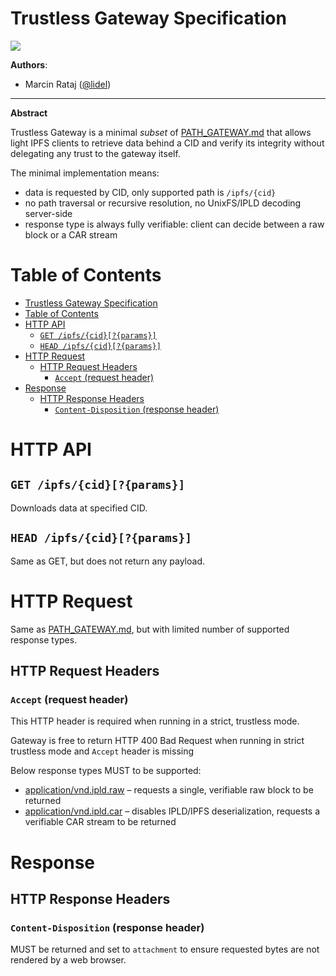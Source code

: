 # Trustless Gateway Specification

![](https://img.shields.io/badge/status-wip-orange.svg?style=flat-square)

**Authors**:

- Marcin Rataj ([@lidel](https://github.com/lidel))

----

**Abstract**

Trustless Gateway is a minimal _subset_ of [PATH_GATEWAY.md](./PATH_GATEWAY.md)
that allows light IPFS clients to retrieve data behind a CID and verify its
integrity without delegating any trust to the gateway itself.

The minimal implementation means:

- data is requested by CID, only supported path is `/ipfs/{cid}`
- no path traversal or recursive resolution, no UnixFS/IPLD decoding server-side
- response type is always fully verifiable: client can decide between a raw block or a CAR stream

# Table of Contents

- [Trustless Gateway Specification](#trustless-gateway-specification)
- [Table of Contents](#table-of-contents)
- [HTTP API](#http-api)
  - [`GET /ipfs/{cid}[?{params}]`](#get-ipfscidparams)
  - [`HEAD /ipfs/{cid}[?{params}]`](#head-ipfscidparams)
- [HTTP Request](#http-request)
  - [HTTP Request Headers](#http-request-headers)
    - [`Accept` (request header)](#accept-request-header)
- [Response](#response)
  - [HTTP Response Headers](#http-response-headers)
    - [`Content-Disposition` (response header)](#content-disposition-response-header)

# HTTP API

## `GET /ipfs/{cid}[?{params}]`

Downloads data at specified CID.

## `HEAD /ipfs/{cid}[?{params}]`

Same as GET, but does not return any payload.

# HTTP Request

Same as [PATH_GATEWAY.md](./PATH_GATEWAY.md), but with limited number of
supported response types.

## HTTP Request Headers

### `Accept` (request header)

This HTTP header is required when running in a strict, trustless mode.

Gateway is free to return HTTP 400 Bad Request when running in strict trustless
mode and  `Accept` header is missing

Below response types MUST to be supported:
- [application/vnd.ipld.raw](https://www.iana.org/assignments/media-types/application/vnd.ipld.raw) – requests a single, verifiable raw block to be returned
- [application/vnd.ipld.car](https://www.iana.org/assignments/media-types/application/vnd.ipld.car) – disables IPLD/IPFS deserialization, requests a verifiable CAR stream to be returned

# Response

## HTTP Response Headers

### `Content-Disposition` (response header)

MUST be returned and set to `attachment` to ensure requested bytes are not rendered by a web browser.
